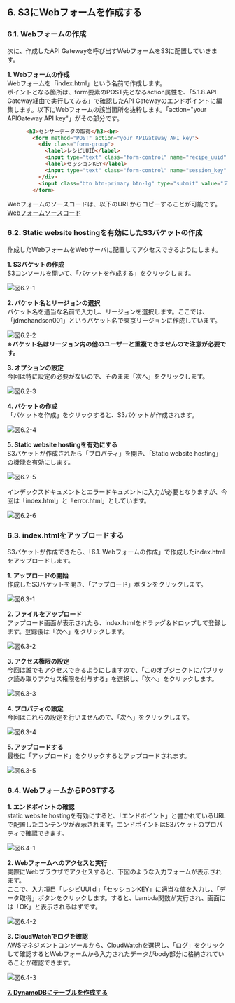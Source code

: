 ## 6. S3にWebフォームを作成する
### 6.1. Webフォームの作成
次に、作成したAPI Gatewayを呼び出すWebフォームをS3に配置していきます。

**1. Webフォームの作成**  
Webフォームを「index.html」という名前で作成します。  
ポイントとなる箇所は、form要素のPOST先となるaction属性を、「5.1.8.API Gateway経由で実行してみる」で確認したAPI Gatewayのエンドポイントに編集します。以下にWebフォームの該当箇所を抜粋します。「action="your APIGateway API key"」がその部分です。  
```html
      <h3>センサーデータの取得</h3><br>
        <form method="POST" action="your APIGateway API key">
          <div class="form-group">
            <label>レシピUUID</label>
            <input type="text" class="form-control" name="recipe_uuid" placeholder="Recipe UUID">
            <label>セッションKEY</label>
            <input type="text" class="form-control" name="session_key" placeholder="Session Key">
          </div>
          <input class="btn btn-primary btn-lg" type="submit" value="データ取得"  />
        </form>
```
Webフォームのソースコードは、以下のURLからコピーすることが可能です。  
[Webフォームソースコード](https://github.com/mimopa/jdmc-aws-handson/blob/master/html/index.html)

### 6.2. Static website hostingを有効にしたS3バケットの作成  
作成したWebフォームをWebサーバに配置してアクセスできるようにします。

**1. S3バケットの作成**  
S3コンソールを開いて、「バケットを作成する」をクリックします。  
  
![図6.2-1](https://github.com/mimopa/jdmc-aws-handson/blob/master/docs/img/6-S3-1.png)  
  
**2. バケット名とリージョンの選択**  
バケット名を適当な名前で入力し、リージョンを選択します。ここでは、「jdmchandson001」というバケット名で東京リージョンに作成しています。  
  
![図6.2-2](https://github.com/mimopa/jdmc-aws-handson/blob/master/docs/img/6-S3-2.png)  
**※バケット名はリージョン内の他のユーザーと重複できませんので注意が必要です。**  

**3. オプションの設定**  
今回は特に設定の必要がないので、そのまま「次へ」をクリックします。  
  
![図6.2-3](https://github.com/mimopa/jdmc-aws-handson/blob/master/docs/img/6-S3-3.png)  
  
**4. バケットの作成**  
「バケットを作成」をクリックすると、S3バケットが作成されます。  
  
![図6.2-4](https://github.com/mimopa/jdmc-aws-handson/blob/master/docs/img/6-S3-4.png)  
  
**5. Static website hostingを有効にする**  
S3バケットが作成されたら「プロパティ」を開き、「Static website hosting」の機能を有効にします。  
  
![図6.2-5](https://github.com/mimopa/jdmc-aws-handson/blob/master/docs/img/6-S3-5.png)  
  
インデックスドキュメントとエラードキュメントに入力が必要となりますが、今回は「index.html」と「error.html」としています。  
  
![図6.2-6](https://github.com/mimopa/jdmc-aws-handson/blob/master/docs/img/6-S3-6.png)  
  
### 6.3. index.htmlをアップロードする  
S3バケットが作成できたら、「6.1. Webフォームの作成」で作成したindex.htmlをアップロードします。  

**1. アップロードの開始**  
作成したS3バケットを開き、「アップロード」ボタンをクリックします。  
  
![図6.3-1](https://github.com/mimopa/jdmc-aws-handson/blob/master/docs/img/6-S3-7.png)  
  
**2. ファイルをアップロード**  
アップロード画面が表示されたら、index.htmlをドラッグ＆ドロップして登録します。登録後は「次へ」をクリックします。  
  
![図6.3-2](https://github.com/mimopa/jdmc-aws-handson/blob/master/docs/img/6-S3-8.png)  
  
**3. アクセス権限の設定**  
今回は誰でもアクセスできるようにしますので、「このオブジェクトにパブリック読み取りアクセス権限を付与する」を選択し、「次へ」をクリックします。  
  
![図6.3-3](https://github.com/mimopa/jdmc-aws-handson/blob/master/docs/img/6-S3-9.png)  
  
**4. プロパティの設定**  
今回はこれらの設定を行いませんので、「次へ」をクリックします。  
  
![図6.3-4](https://github.com/mimopa/jdmc-aws-handson/blob/master/docs/img/6-S3-10.png)  
  
**5. アップロードする**  
最後に「アップロード」をクリックするとアップロードされます。  
  
![図6.3-5](https://github.com/mimopa/jdmc-aws-handson/blob/master/docs/img/6-S3-11.png)  
  
### 6.4. WebフォームからPOSTする  
**1. エンドポイントの確認**  
static website hostingを有効にすると、「エンドポイント」と書かれているURLで配置したコンテンツが表示されます。エンドポイントはS3バケットのプロパティで確認できます。  
  
![図6.4-1](https://github.com/mimopa/jdmc-aws-handson/blob/master/docs/img/6-S3-12.png)  
  
**2. Webフォームへのアクセスと実行**  
実際にWebブラウザでアクセスすると、下図のような入力フォームが表示されます。  
ここで、入力項目「レシピUUIｄ」「セッションKEY」に適当な値を入力し、「データ取得」ボタンをクリックします。すると、Lambda関数が実行され、画面には「OK」と表示されるはずです。  
  
![図6.4-2](https://github.com/mimopa/jdmc-aws-handson/blob/master/docs/img/6-S3-13.png)  
  
**3. CloudWatchでログを確認**  
AWSマネジメントコンソールから、CloudWatchを選択し、「ログ」をクリックして確認するとWebフォームから入力されたデータがbody部分に格納されていることが確認できます。  
  
![図6.4-3](https://github.com/mimopa/jdmc-aws-handson/blob/master/docs/img/6-S3-14.png)  
  
**[7. DynamoDBにテーブルを作成する](https://github.com/mimopa/jdmc-aws-handson/blob/master/docs/07.md#7-dynamodb%E3%81%AB%E3%83%86%E3%83%BC%E3%83%96%E3%83%AB%E3%82%92%E4%BD%9C%E6%88%90%E3%81%99%E3%82%8B)**  
